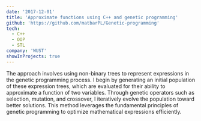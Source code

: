 ```yaml
---
date: '2017-12-01'
title: 'Approximate functions using C++ and genetic programming'
github: 'https://github.com/matbarPL/Genetic-programming'
tech:
  - C++
  - OOP
  - STL
company: 'WUST'
showInProjects: true
---
```


The approach involves using non-binary trees to represent expressions in the genetic programming process. I begin by generating an initial population of these expression trees, which are evaluated for their ability to approximate a function of two variables. Through genetic operators such as selection, mutation, and crossover, I iteratively evolve the population toward better solutions. This method leverages the fundamental principles of genetic programming to optimize mathematical expressions efficiently.
